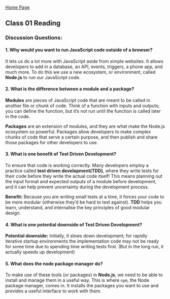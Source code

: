 [Home Page](https://sueduclos.github.io/reading-notes/)

## Class 01 Reading

### Discussion Questions:

#### 1. Why would you want to run JavaScript code outside of a browser?
It lets us do a lot more with JavaScript aside from simple websites. It allows developers to add in a database, an API, events, triggers, a phone app, and much more. To do this we use a new ecosystem, or environment, called **Node.js** to run our JavaScript code.

#### 2. What is the difference between a module and a package?
**Modules** are pieces of JavaScript code that are meant to be called in another file or chunk of code. Think of a function with inputs and outputs; you can define the function, but it’s not run until the function is called later in the code.

**Packages** are an extension of modules, and they are what make the Node.js ecosystem so powerful. Packages allow developers to make complex chunks of code that serve a certain purpose, and then publish and share those packages for other developers to use.

#### 3. What is one benefit of Test Driven Development?
To ensure that code is working correctly. Many developers employ a practice called **test driven development(TDD)**, where they write tests for their code before they write the actual code itself! This means planning out the input format and expected outputs of a module before development, and it can help prevent uncertainty during the development process.

**Benefit:** Because you are writing small tests at a time, it forces your code to be more modular (otherwise they’d be hard to test against). **TDD** helps you learn, understand, and internalise the key principles of good modular design.

#### 4. What is one potential downside of Test Driven Development?
**Potential downside:** Initially, it slows down development; for rapidly iterative startup environments the implementation code may not be ready for some time due to spending time writing tests first. (But in the long run, it actually speeds up development)

#### 5. What does the node package manager do?
To make use of these tools (or packages) in **Node.js**, we need to be able to install and manage them in a useful way. This is where `npm`, the Node package manager, comes in. It installs the packages you want to use and provides a useful interface to work with them.
